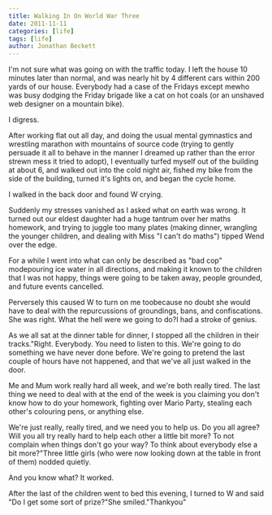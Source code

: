 ```yaml
---
title: Walking In On World War Three
date: 2011-11-11
categories: [life]
tags: [life]
author: Jonathan Beckett
---
```


I'm not sure what was going on with the traffic today. I left the house 10 minutes later than normal, and was nearly hit by 4 different cars within 200 yards of our house. Everybody had a case of the Fridays except mewho was busy dodging the Friday brigade like a cat on hot coals (or an unshaved web designer on a mountain bike).

I digress.

After working flat out all day, and doing the usual mental gymnastics and wrestling marathon with mountains of source code (trying to gently persuade it all to behave in the manner I dreamed up rather than the error strewn mess it tried to adopt), I eventually turfed myself out of the building at about 6, and walked out into the cold night air, fished my bike from the side of the building, turned it's lights on, and began the cycle home.

I walked in the back door and found W crying.

Suddenly my stresses vanished as I asked what on earth was wrong. It turned out our eldest daughter had a huge tantrum over her maths homework, and trying to juggle too many plates (making dinner, wrangling the younger children, and dealing with Miss "I can't do maths") tipped Wend over the edge.

For a while I went into what can only be described as "bad cop" modepouring ice water in all directions, and making it known to the children that I was not happy, things were going to be taken away, people grounded, and future events cancelled.

Perversely this caused W to turn on me toobecause no doubt she would have to deal with the repurcussions of groundings, bans, and confiscations. She was right. What the hell were we going to do?I had a stroke of genius.

As we all sat at the dinner table for dinner, I stopped all the children in their tracks."Right. Everybody. You need to listen to this. We're going to do something we have never done before. We're going to pretend the last couple of hours have not happened, and that we've all just walked in the door.

Me and Mum work really hard all week, and we're both really tired. The last thing we need to deal with at the end of the week is you claiming you don't know how to do your homework, fighting over Mario Party, stealing each other's colouring pens, or anything else.

We're just really, really tired, and we need you to help us. Do you all agree? Will you all try really hard to help each other a little bit more? To not complain when things don't go your way? To think about everybody else a bit more?"Three little girls (who were now looking down at the table in front of them) nodded quietly.

And you know what? It worked.

After the last of the children went to bed this evening, I turned to W and said "Do I get some sort of prize?"She smiled."Thankyou"